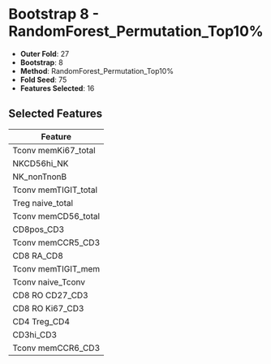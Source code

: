 # Bootstrap 8 - RandomForest_Permutation_Top10%

- **Outer Fold**: 27
- **Bootstrap**: 8
- **Method**: RandomForest_Permutation_Top10%
- **Fold Seed**: 75
- **Features Selected**: 16

## Selected Features

| Feature |
|---------|
| Tconv memKi67_total |
| NKCD56hi_NK |
| NK_nonTnonB |
| Tconv memTIGIT_total |
| Treg naive_total |
| Tconv memCD56_total |
| CD8pos_CD3 |
| Tconv memCCR5_CD3 |
| CD8 RA_CD8 |
| Tconv memTIGIT_mem |
| Tconv naive_Tconv |
| CD8 RO CD27_CD3 |
| CD8  RO Ki67_CD3 |
| CD4 Treg_CD4 |
| CD3hi_CD3 |
| Tconv memCCR6_CD3 |
